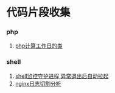 # 代码片段收集

### php

1. [php计算工作日的类](php/Workday.php)

### shell

1. [shell监控守护进程,异常退出后自动拉起](shell/daemon_job_monitor.sh)
2. [nginx日志切割分析](shell/nginx_log_parse.sh)